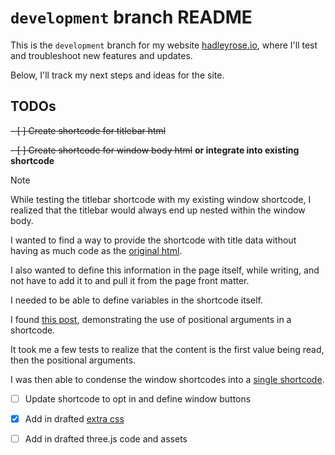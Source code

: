 # `development` branch README

This is the `development` branch for my website [hadleyrose.io](http://hadleyrose.io), where I'll test and troubleshoot new features and updates. 

Below, I'll track my next steps and ideas for the site.

## TODOs
~~- [ ] Create shortcode for titlebar html~~

~~- [ ] Create shortcode for window body html~~ **or integrate into existing shortcode**

> [!NOTE]
>
> While testing the titlebar shortcode with my existing window shortcode, I realized that the titlebar would always end up nested within the window body.
>
> I wanted to find a way to provide the shortcode with title data without having as much code as the [original html](https://github.com/hadleyrose/webby/blob/b887212d8e325a467fe9e917f2e2573ac005629a/src/index.md?plain=1#L7-L23).
>
> I also wanted to define this information in the page itself, while writing, and not have to add it to and pull it from the page front matter.
>
> I needed to be able to define variables in the shortcode itself.
>
> I found [this post](https://css-irl.info/a-versatile-markdown-shortcode-for-eleventy/), demonstrating the use of positional arguments in a shortcode.
>
> It took me a few tests to realize that the content is the first value being read, then the positional arguments.
>
> I was then able to condense the window shortcodes into a [single shortcode](https://github.com/hadleyrose/webby/blob/0ffa4776d976ccaa6703129fcd3355f51e9ec044/src/js/shortcodes/window.js#L15).

- [ ] Update shortcode to opt in and define window buttons
- [x] Add in drafted [extra css](src/styles/extra.css)
- [ ] Add in drafted three.js code and assets



